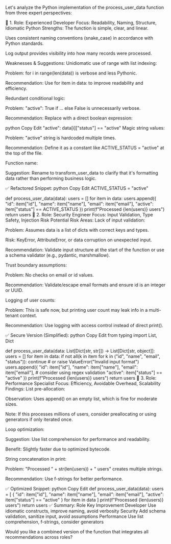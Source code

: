 Let's analyze the Python implementation of the process_user_data function from three expert perspectives:

🔹 1. Role: Experienced Developer
Focus: Readability, Naming, Structure, Idiomatic Python
Strengths:
The function is simple, clear, and linear.

Uses consistent naming conventions (snake_case) in accordance with Python standards.

Log output provides visibility into how many records were processed.

Weaknesses & Suggestions:
Unidiomatic use of range with list indexing:

Problem: for i in range(len(data)) is verbose and less Pythonic.

Recommendation: Use for item in data: to improve readability and efficiency.

Redundant conditional logic:

Problem: "active": True if ... else False is unnecessarily verbose.

Recommendation: Replace with a direct boolean expression:

python
Copy
Edit
"active": data[i]["status"] == "active"
Magic string values:

Problem: "active" string is hardcoded multiple times.

Recommendation: Define it as a constant like ACTIVE_STATUS = "active" at the top of the file.

Function name:

Suggestion: Rename to transform_user_data to clarify that it's formatting data rather than performing business logic.

✅ Refactored Snippet:
python
Copy
Edit
ACTIVE_STATUS = "active"

def process_user_data(data):
    users = []
    for item in data:
        users.append({
            "id": item["id"],
            "name": item["name"],
            "email": item["email"],
            "active": item["status"] == ACTIVE_STATUS
        })
    print(f"Processed {len(users)} users")
    return users
🔹 2. Role: Security Engineer
Focus: Input Validation, Type Safety, Injection Risk
Potential Risk Areas:
Lack of input validation:

Problem: Assumes data is a list of dicts with correct keys and types.

Risk: KeyError, AttributeError, or data corruption on unexpected input.

Recommendation: Validate input structure at the start of the function or use a schema validator (e.g., pydantic, marshmallow).

Trust boundary assumptions:

Problem: No checks on email or id values.

Recommendation: Validate/escape email formats and ensure id is an integer or UUID.

Logging of user counts:

Problem: This is safe now, but printing user count may leak info in a multi-tenant context.

Recommendation: Use logging with access control instead of direct print().

✅ Secure Version (Simplified):
python
Copy
Edit
from typing import List, Dict

def process_user_data(data: List[Dict[str, str]]) -> List[Dict[str, object]]:
    users = []
    for item in data:
        if not all(k in item for k in ("id", "name", "email", "status")):
            continue  # or raise ValueError("Invalid input format")
        users.append({
            "id": item["id"],
            "name": item["name"],
            "email": item["email"],  # consider using regex validation
            "active": item["status"] == "active"
        })
    print(f"Processed {len(users)} users")
    return users
🔹 3. Role: Performance Specialist
Focus: Efficiency, Avoidable Overhead, Scalability
Findings:
List pre-allocation:

Observation: Uses append() on an empty list, which is fine for moderate sizes.

Note: If this processes millions of users, consider preallocating or using generators if only iterated once.

Loop optimization:

Suggestion: Use list comprehension for performance and readability.

Benefit: Slightly faster due to optimized bytecode.

String concatenation in print:

Problem: "Processed " + str(len(users)) + " users" creates multiple strings.

Recommendation: Use f-strings for better performance.

✅ Optimized Snippet:
python
Copy
Edit
def process_user_data(data):
    users = [
        {
            "id": item["id"],
            "name": item["name"],
            "email": item["email"],
            "active": item["status"] == "active"
        }
        for item in data
    ]
    print(f"Processed {len(users)} users")
    return users
✅ Summary:
Role	Key Improvement
Developer	Use idiomatic constructs, improve naming, avoid verbosity
Security	Add schema validation, sanitize input, avoid assumptions
Performance	Use list comprehension, f-strings, consider generators

Would you like a combined version of the function that integrates all recommendations across roles?